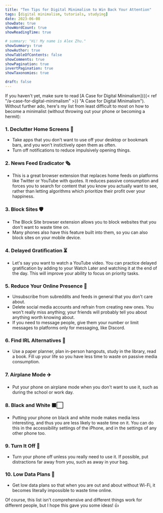 ```yaml
---
title: "Ten Tips for Digital Minimalism to Win Back Your Attention"
tags: [digital minimalism, tutorials, studying]
date: 2023-06-08
showDate: true
showWordCount: true
showReadingTime: true

# summary: "Hi! My name is Alex Zhu."
showSummary: true
showAuthor: true
showTableOfContents: false
showComments: true
showPagination: true
invertPagination: true
showTaxonomies: true

draft: false
---
```

If you haven't yet, make sure to read [A Case for Digital Minimalism]({{< ref "/a-case-for-digital-minimalism" >}} "A Case for Digital Minimalism"). Without further ado, here's my list from least difficult to most on how to become a minimalist (without throwing out your phone or becoming a hermit):

### 1. Declutter Home Screens 📲
- Take apps that you don't want to use off your desktop or bookmark bars, and you won't instictively open them as often.
- Turn off notifications to reduce impulsively opening things.
### 2. News Feed Eradicator 🗞️
- This is a great browser extension that replaces home feeds on platforms like Twitter or YouTube with quotes. It reduces passive consumption and forces you to search for content that you know you actually want to see, rather than letting algorithms which prioritize their profit over your happiness.
### 3. Block Sites 🛡️
- The Block Site browser extension allows you to block websites that you don't want to waste time on.
- Many phones also have this feature built into them, so you can also block sites on your mobile device.
### 4. Delayed Gratification ⏳
- Let's say you want to watch a YouTube video. You can practice delayed gratification by adding to your Watch Later and watching it at the end of the day. This will improve your ability to focus on priority tasks.
### 5. Reduce Your Online Presence 👻
- Unsubscribe from subreddits and feeds in general that you don't care about.
- Delete social media accounts and refrain from creating new ones. You won't really miss anything; your friends will probably tell you about anything worth knowing about.
- If you need to message people, give them your number or limit messages to platforms only for messaging, like Discord.
### 6. Find IRL Alternatives 🦗
- Use a paper planner, plan in-person hangouts, study in the library, read a book. Fill up your life so you have less time to waste on passive media consumption.
### 7. Airplane Mode ✈️
- Put your phone on airplane mode when you don't want to use it, such as during the school or work day.
### 8. Black and White ⬛⬜
- Putting your phone on black and white mode makes media less interesting, and thus you are less likely to waste time on it. You can do this in the accessibility settings of the iPhone, and in the settings of any other phone too.
### 9. Turn It Off 📴
- Turn your phone off unless you really need to use it. If possible, put distractions far away from you, such as away in your bag.
### 10. Low Data Plans 📶
- Get low data plans so that when you are out and about without Wi-Fi, it becomes literally impossible to waste time online.

Of course, this list isn't comprehensive and different things work for different people, but I hope this gave you some ideas! 👍